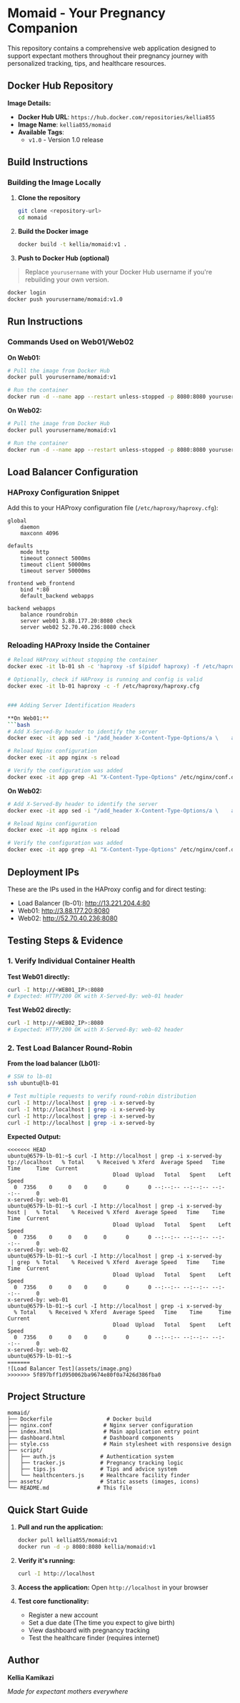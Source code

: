 # Momaid - Your Pregnancy Companion

This repository contains a comprehensive web application designed to support expectant mothers throughout their pregnancy journey with personalized tracking, tips, and healthcare resources.

##  Docker Hub Repository

**Image Details:**
- **Docker Hub URL**: `https://hub.docker.com/repositories/kellia855`
- **Image Name**: `kellia855/momaid`
- **Available Tags**: 
  - `v1.0` - Version 1.0 release

##  Build Instructions

### Building the Image Locally

1. **Clone the repository**
   ```bash
   git clone <repository-url>
   cd momaid
   ```

2. **Build the Docker image**
   ```bash
   docker build -t kellia/momaid:v1 .
   ```

3. **Push to Docker Hub (optional)**
> Replace `yourusername` with your Docker Hub username if you're rebuilding your own version.
   ```bash
   docker login
   docker push yourusername/momaid:v1.0
   ```

##  Run Instructions

### Commands Used on Web01/Web02

**On Web01:**
```bash
# Pull the image from Docker Hub
docker pull yourusername/momaid:v1

# Run the container
docker run -d --name app --restart unless-stopped -p 8080:8080 yourusername/momaid:v1
```

**On Web02:**
```bash
# Pull the image from Docker Hub
docker pull yourusername/momaid:v1

# Run the container
docker run -d --name app --restart unless-stopped -p 8080:8080 yourusername/momaid:v1
```


##  Load Balancer Configuration

### HAProxy Configuration Snippet

Add this to your HAProxy configuration file (`/etc/haproxy/haproxy.cfg`):

```
global
    daemon
    maxconn 4096

defaults
    mode http
    timeout connect 5000ms
    timeout client 50000ms
    timeout server 50000ms

frontend web_frontend
    bind *:80
    default_backend webapps

backend webapps
    balance roundrobin
    server web01 3.88.177.20:8080 check
    server web02 52.70.40.236:8080 check
```

### Reloading HAProxy Inside the Container

```bash
# Reload HAProxy without stopping the container
docker exec -it lb-01 sh -c 'haproxy -sf $(pidof haproxy) -f /etc/haproxy/haproxy.cfg'

# Optionally, check if HAProxy is running and config is valid
docker exec -it lb-01 haproxy -c -f /etc/haproxy/haproxy.cfg


### Adding Server Identification Headers

**On Web01:**
```bash
# Add X-Served-By header to identify the server
docker exec -it app sed -i "/add_header X-Content-Type-Options/a \    add_header X-Served-By \"web-01\" always;" /etc/nginx/conf.d/nginx.conf

# Reload Nginx configuration
docker exec -it app nginx -s reload

# Verify the configuration was added
docker exec -it app grep -A1 "X-Content-Type-Options" /etc/nginx/conf.d/nginx.conf
```

**On Web02:**
```bash
# Add X-Served-By header to identify the server
docker exec -it app sed -i "/add_header X-Content-Type-Options/a \    add_header X-Served-By \"web-02\" always;" /etc/nginx/conf.d/nginx.conf

# Reload Nginx configuration
docker exec -it app nginx -s reload

# Verify the configuration was added
docker exec -it app grep -A1 "X-Content-Type-Options" /etc/nginx/conf.d/nginx.conf
```
## Deployment IPs 

These are the IPs used in the HAProxy config and for direct testing:

- Load Balancer (lb-01): http://13.221.204.4:80
- Web01: http://3.88.177.20:8080
- Web02: http://52.70.40.236:8080

##  Testing Steps & Evidence

### 1. Verify Individual Container Health

**Test Web01 directly:**
```bash
curl -I http://<WEB01_IP>:8080
# Expected: HTTP/200 OK with X-Served-By: web-01 header
```

**Test Web02 directly:**
```bash
curl -I http://<WEB02_IP>:8080
# Expected: HTTP/200 OK with X-Served-By: web-02 header
```

### 2. Test Load Balancer Round-Robin

**From the load balancer (Lb01):**
```bash
# SSH to lb-01
ssh ubuntu@lb-01

# Test multiple requests to verify round-robin distribution
curl -I http://localhost | grep -i x-served-by
curl -I http://localhost | grep -i x-served-by
curl -I http://localhost | grep -i x-served-by
curl -I http://localhost | grep -i x-served-by
```

**Expected Output:**
```
<<<<<<< HEAD
ubuntu@6579-lb-01:~$ curl -I http://localhost | grep -i x-served-by
tp://localhost   % Total    % Received % Xferd  Average Speed   Time    Time     Time  Current
                                 Dload  Upload   Total   Spent    Left  Speed
  0  7356    0     0    0     0      0      0 --:--:-- --:--:-- --:--:--     0
x-served-by: web-01
ubuntu@6579-lb-01:~$ curl -I http://localhost | grep -i x-served-by
host |   % Total    % Received % Xferd  Average Speed   Time    Time     Time  Current
                                 Dload  Upload   Total   Spent    Left  Speed
  0  7356    0     0    0     0      0      0 --:--:-- --:--:-- --:--:--     0
x-served-by: web-02
ubuntu@6579-lb-01:~$ curl -I http://localhost | grep -i x-served-by
 | grep  % Total    % Received % Xferd  Average Speed   Time    Time     Time  Current
                                 Dload  Upload   Total   Spent    Left  Speed
  0  7356    0     0    0     0      0      0 --:--:-- --:--:-- --:--:--     0
x-served-by: web-01
ubuntu@6579-lb-01:~$ curl -I http://localhost | grep -i x-served-by
  % Total    % Received % Xferd  Average Speed   Time    Time     Time  Current
                                 Dload  Upload   Total   Spent    Left  Speed
  0  7356    0     0    0     0      0      0 --:--:-- --:--:-- --:--:--     0
x-served-by: web-02
ubuntu@6579-lb-01:~$ 
=======
![Load Balancer Test](assets/image.png)
>>>>>>> 5f897bff1d950062ba9674e80f0a7426d386fba0
```



## Project Structure

```
momaid/
├── Dockerfile                 # Docker build
├── nginx.conf                # Nginx server configuration
├── index.html                # Main application entry point
├── dashboard.html            # Dashboard components
├── style.css                 # Main stylesheet with responsive design
├── script/
│   ├── auth.js              # Authentication system
│   ├── tracker.js           # Pregnancy tracking logic
│   ├── tips.js              # Tips and advice system
│   └── healthcenters.js     # Healthcare facility finder
├── assets/                  # Static assets (images, icons)
└── README.md               # This file
```

##  Quick Start Guide

1. **Pull and run the application:**
   ```bash
   docker pull kellia855/momaid:v1
   docker run -d -p 8080:8080 kellia/momaid:v1
   ```

2. **Verify it's running:**
   ```bash
   curl -I http://localhost
   ```

3. **Access the application:**
   Open `http://localhost` in your browser

4. **Test core functionality:**
   - Register a new account
   - Set a due date (The time you expect to give birth)
   - View dashboard with pregnancy tracking
   - Test the healthcare finder (requires internet)


## Author

**Kellia Kamikazi** 

*Made for expectant mothers everywhere*
